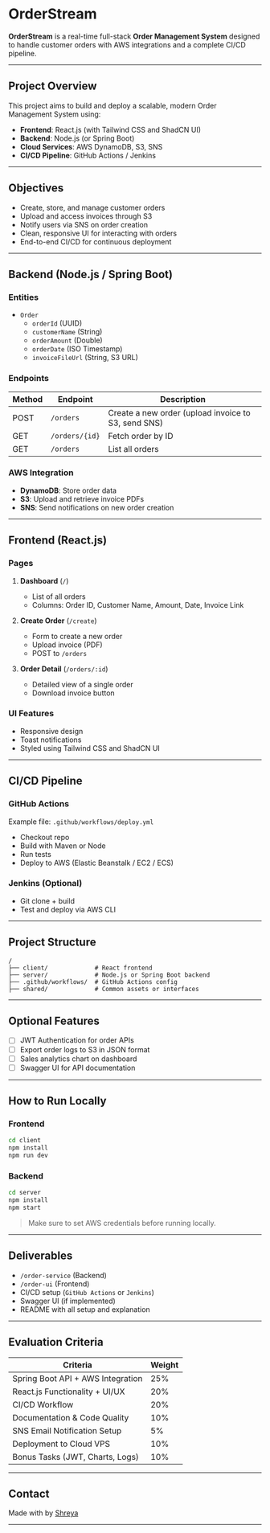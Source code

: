 # OrderStream

**OrderStream** is a real-time full-stack **Order Management System** designed to handle customer orders with AWS integrations and a complete CI/CD pipeline.

---

## Project Overview

This project aims to build and deploy a scalable, modern Order Management System using:

- **Frontend**: React.js (with Tailwind CSS and ShadCN UI)
- **Backend**: Node.js (or Spring Boot)
- **Cloud Services**: AWS DynamoDB, S3, SNS
- **CI/CD Pipeline**: GitHub Actions / Jenkins

---

## Objectives

- Create, store, and manage customer orders
- Upload and access invoices through S3
- Notify users via SNS on order creation
- Clean, responsive UI for interacting with orders
- End-to-end CI/CD for continuous deployment

---

## Backend (Node.js / Spring Boot)

### Entities

- `Order`
  - `orderId` (UUID)
  - `customerName` (String)
  - `orderAmount` (Double)
  - `orderDate` (ISO Timestamp)
  - `invoiceFileUrl` (String, S3 URL)

### Endpoints

| Method | Endpoint        | Description                          |
|--------|------------------|--------------------------------------|
| POST   | `/orders`        | Create a new order (upload invoice to S3, send SNS) |
| GET    | `/orders/{id}`   | Fetch order by ID                    |
| GET    | `/orders`        | List all orders                      |

### AWS Integration

- **DynamoDB**: Store order data
- **S3**: Upload and retrieve invoice PDFs
- **SNS**: Send notifications on new order creation

---

## Frontend (React.js)

### Pages

1. **Dashboard** (`/`)
   - List of all orders
   - Columns: Order ID, Customer Name, Amount, Date, Invoice Link

2. **Create Order** (`/create`)
   - Form to create a new order
   - Upload invoice (PDF)
   - POST to `/orders`

3. **Order Detail** (`/orders/:id`)
   - Detailed view of a single order
   - Download invoice button

### UI Features

- Responsive design
- Toast notifications
- Styled using Tailwind CSS and ShadCN UI

---

## CI/CD Pipeline

### GitHub Actions

Example file: `.github/workflows/deploy.yml`

- Checkout repo
- Build with Maven or Node
- Run tests
- Deploy to AWS (Elastic Beanstalk / EC2 / ECS)

### Jenkins (Optional)

- Git clone + build
- Test and deploy via AWS CLI

---

## Project Structure

```
/
├── client/             # React frontend
├── server/             # Node.js or Spring Boot backend
├── .github/workflows/  # GitHub Actions config
├── shared/             # Common assets or interfaces
```

---

## Optional Features

- [ ] JWT Authentication for order APIs
- [ ] Export order logs to S3 in JSON format
- [ ] Sales analytics chart on dashboard
- [ ] Swagger UI for API documentation

---

## How to Run Locally

### Frontend

```bash
cd client
npm install
npm run dev
```

### Backend

```bash
cd server
npm install
npm start
```

> Make sure to set AWS credentials before running locally.

---

## Deliverables

- `/order-service` (Backend)
- `/order-ui` (Frontend)
- CI/CD setup (`GitHub Actions` or `Jenkins`)
- Swagger UI (if implemented)
- README with all setup and explanation

---

## Evaluation Criteria

| Criteria                                | Weight |
|-----------------------------------------|--------|
| Spring Boot API + AWS Integration       | 25%    |
| React.js Functionality + UI/UX          | 20%    |
| CI/CD Workflow                          | 20%    |
| Documentation & Code Quality            | 10%    |
| SNS Email Notification Setup            | 5%     |
| Deployment to Cloud VPS                 | 10%    |
| Bonus Tasks (JWT, Charts, Logs)         | 10%    |

---

## Contact

Made with by [Shreya](https://github.com/shreya-4567)

---
